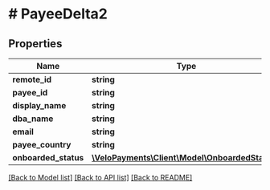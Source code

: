 # # PayeeDelta2

## Properties

Name | Type | Description | Notes
------------ | ------------- | ------------- | -------------
**remote_id** | **string** |  | 
**payee_id** | **string** |  | [readonly] 
**display_name** | **string** |  | [optional] 
**dba_name** | **string** |  | [optional] 
**email** | **string** |  | [optional] 
**payee_country** | **string** |  | [optional] 
**onboarded_status** | [**\VeloPayments\Client\Model\OnboardedStatus2**](OnboardedStatus2.md) |  | [optional] 

[[Back to Model list]](../../README.md#documentation-for-models) [[Back to API list]](../../README.md#documentation-for-api-endpoints) [[Back to README]](../../README.md)


